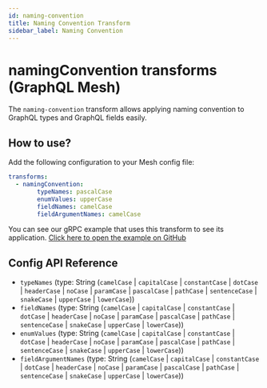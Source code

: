 ```yaml
---
id: naming-convention
title: Naming Convention Transform
sidebar_label: Naming Convention
---
```


# namingConvention transforms (GraphQL Mesh)

The `naming-convention` transform allows applying naming convention to GraphQL types and GraphQL fields easily.

<PackageInstall packages="@graphql-mesh/transform-naming-convention" />

## How to use?

Add the following configuration to your Mesh config file:

```yml
transforms:
  - namingConvention:
        typeNames: pascalCase
        enumValues: upperCase
        fieldNames: camelCase
        fieldArgumentNames: camelCase
```

<InlineAlert variant="info" slots="text"/>

You can see our gRPC example that uses this transform to see its application.
[Click here to open the example on GitHub](https://github.com/Urigo/graphql-mesh/tree/master/examples/grpc-example)

## Config API Reference

-  `typeNames` (type: String (`camelCase` | `capitalCase` | `constantCase` | `dotCase` | `headerCase` | `noCase` | `paramCase` | `pascalCase` | `pathCase` | `sentenceCase` | `snakeCase` | `upperCase` | `lowerCase`))
-  `fieldNames` (type: String (`camelCase` | `capitalCase` | `constantCase` | `dotCase` | `headerCase` | `noCase` | `paramCase` | `pascalCase` | `pathCase` | `sentenceCase` | `snakeCase` | `upperCase` | `lowerCase`))
-  `enumValues` (type: String (`camelCase` | `capitalCase` | `constantCase` | `dotCase` | `headerCase` | `noCase` | `paramCase` | `pascalCase` | `pathCase` | `sentenceCase` | `snakeCase` | `upperCase` | `lowerCase`))
-  `fieldArgumentNames` (type: String (`camelCase` | `capitalCase` | `constantCase` | `dotCase` | `headerCase` | `noCase` | `paramCase` | `pascalCase` | `pathCase` | `sentenceCase` | `snakeCase` | `upperCase` | `lowerCase`))
